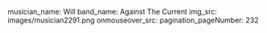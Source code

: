 musician_name: Will
band_name: Against The Current
img_src: images/musician2291.png
onmouseover_src: 
pagination_pageNumber: 232